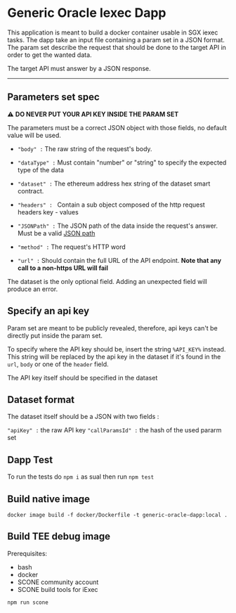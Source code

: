 # Generic Oracle Iexec Dapp

This application is meant to build a docker container usable in SGX iexec tasks. The dapp take an input file containing a param set in a JSON format. The param set describe the request that should be done to the target API in order to get the wanted data.

The target API must answer by a JSON response.

---

## Parameters set spec

⚠️ **DO NEVER PUT YOUR API KEY INSIDE THE PARAM SET**

The parameters must be a correct JSON object with those fields, no default value will be used.

- `"body" :` The raw string of the request's body.

- `"dataType" :` Must contain "number" or "string" to specify the expected type of the data

- `"dataset" :` The ethereum address hex string of the dataset smart contract.

- `"headers" : ` Contain a sub object composed of the http request headers key - values

- `"JSONPath" :` The JSON path of the data inside the request's answer. Must be a valid [JSON path](https://support.smartbear.com/alertsite/docs/monitors/api/endpoint/jsonpath.html)

- `"method" :` The request's HTTP word

- `"url" :` Should contain the full URL of the API endpoint. **Note that any call to a non-https URL will fail**

The dataset is the only optional field. Adding an unexpected field will produce an error.

## Specify an api key

Param set are meant to be publicly revealed, therefore, api keys can't be directly put inside the param set.

To specify where the API key should be, insert the string `%API_KEY%` instead. This string will be replaced by the api key in the dataset if it's found in the `url`, `body` or one of the `header` field.

The API key itself should be specified in the dataset

## Dataset format

The dataset itself should be a JSON with two fields :

`"apiKey" :` the raw API key
`"callParamsId" :` the hash of the used pararm set

## Dapp Test

To run the tests do `npm i` as sual then run `npm test`

## Build native image

```
docker image build -f docker/Dockerfile -t generic-oracle-dapp:local .
```

## Build TEE debug image

Prerequisites:

- bash
- docker
- SCONE community account
- SCONE build tools for iExec

```
npm run scone
```
